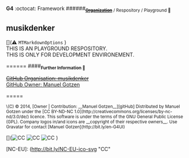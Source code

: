__G4__ :octocat: Framework
######<sub>**~~[Organization](http://github.com/musikdenker)~~** / Respository / Playground 👾  </sub>
##    musikdenker

  [](⚠️ `MTMarkdownOptions` )  
THIS IS AN PLAYGROUND RESPOSITORY.  
THIS IS ONLY FOR DEVELOPMENT ENVIRONEMENT.  


======
####__<sub>Further Information 🔗</sub>__ 
 
~~[GitHub Organisation: musikdenker](http://github.com/musikdenker)~~  
[GitHub Owner: Manuel Gotzen](http://github.com/ManuelGotzen/?tab=repositories)
  
=====
 
<sub>
\(C) &copy; 2014, [Owner | Contribution: __Manuel Gotzen__][gitHub]  
Distributed by Manuel Gotzen under the [CC BY-ND-NC 1.0](http://creativecommons.org/licenses/by-nc-nd/3.0/de/) licence. This software is under the terms of the GNU General Public License (GPL).  
Company logos in/and icons are __copyright of their respective owners__. Use Gravatar for contact [Manuel Gotzen](http://bit.ly/en-G4UI)  
</sub>






[](![CC][CC]  ![CC][BY]  ![CC][NC]  [](![CC][NC-EU]))

[CC]: http://bit.ly/CC-ico-svg "CC"
[BY]: http://bit.ly/BY-ico-svg "CC"
[NC]: http://bit.ly/NC-ico-svg "CC"
[NC-EU]: (http://bit.ly/NC-EU-ico-svg "CC"

[gitHub]: http://bit.ly/gitHub-musikdenker  "Organization"
[gitHub]: http://bit.ly/gitHub-gee  "Owner"
